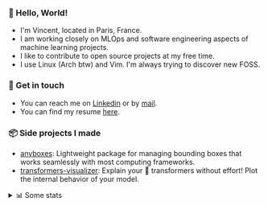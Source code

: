 ### 👋 Hello, World!

- I'm Vincent, located in Paris, France.
- I am working closely on MLOps and software engineering aspects of machine learning projects.
- I like to contribute to open source projects at my free time.
- I use Linux (Arch btw) and Vim. I'm always trying to discover new FOSS.

### 🔗 Get in touch

- You can reach me on [Linkedin](https://www.linkedin.com/in/vincent-duchauffour-3a9641155/) or by [mail](mailto:vincent.duchauffour@proton.me).
- You can find my resume [here](https://raw.githubusercontent.com/VDuchauffour/resume/main/resume.pdf).

### 📦 Side projects I made

- [anyboxes](https://github.com/VDuchauffour/anyboxes): Lightweight package for managing bounding boxes that works seamlessly with most computing frameworks.
- [transformers-visualizer](https://github.com/VDuchauffour/transformers-visualizer): Explain your 🤗 transformers without effort! Plot the internal behavior of your model. 

<details><summary>📊 Some stats</summary>  
  
<p align="center">
  <img alt="VDuchauffour's github stats" src="https://github-readme-stats.vercel.app/api?username=VDuchauffour&include_all_commits=true&show_icons=true&theme=react"/>
  <br />
  <img alt="VDuchauffour's streak stats" src="https://streak-stats.demolab.com?user=VDuchauffour&theme=react"/>
  <br />
  <img alt="VDuchauffour's language stats" src="https://github-readme-stats.vercel.app/api/top-langs/?username=VDuchauffour&count_private=true&include_all_commits=true&show_icons=true&layout=compact&theme=react"/>
  <!--   <br />
  <img alt="VDuchauffour's Wakatime stats" src="https://github-readme-stats.vercel.app/api/wakatime?username=VDuchauffour&theme=react"/> -->
</p>

#### 🧭 Wakatime stats
<!--START_SECTION:waka-->
![Code Time](http://img.shields.io/badge/Code%20Time-2%2C166%20hrs%2042%20mins-blue)

![Lines of code](https://img.shields.io/badge/From%20Hello%20World%20I%27ve%20Written-6.0%20million%20lines%20of%20code-blue)

**🐱 My GitHub Data** 

> 📦 981.1 kB Used in GitHub's Storage 
 > 
> 🏆 760 Contributions in the Year 2024
 > 
> 🚫 Not Opted to Hire
 > 
> 📜 9 Public Repositories 
 > 
> 🔑 2 Private Repositories 
 > 
**I'm an Early 🐤** 

```text
🌞 Morning                482 commits         ██░░░░░░░░░░░░░░░░░░░░░░░   07.69 % 
🌆 Daytime                3576 commits        ██████████████░░░░░░░░░░░   57.06 % 
🌃 Evening                1781 commits        ███████░░░░░░░░░░░░░░░░░░   28.42 % 
🌙 Night                  428 commits         ██░░░░░░░░░░░░░░░░░░░░░░░   06.83 % 
```
📅 **I'm Most Productive on Monday** 

```text
Monday                   1379 commits        ██████░░░░░░░░░░░░░░░░░░░   22.00 % 
Tuesday                  1225 commits        █████░░░░░░░░░░░░░░░░░░░░   19.55 % 
Wednesday                1015 commits        ████░░░░░░░░░░░░░░░░░░░░░   16.20 % 
Thursday                 1205 commits        █████░░░░░░░░░░░░░░░░░░░░   19.23 % 
Friday                   997 commits         ████░░░░░░░░░░░░░░░░░░░░░   15.91 % 
Saturday                 123 commits         ░░░░░░░░░░░░░░░░░░░░░░░░░   01.96 % 
Sunday                   323 commits         █░░░░░░░░░░░░░░░░░░░░░░░░   05.15 % 
```


📊 **This Week I Spent My Time On** 

```text
💬 Programming Languages: 
Python                   40 hrs 51 mins      ██████████████████████░░░   89.41 % 
Other                    1 hr 40 mins        █░░░░░░░░░░░░░░░░░░░░░░░░   03.65 % 
C++                      1 hr 11 mins        █░░░░░░░░░░░░░░░░░░░░░░░░   02.60 % 
XML                      35 mins             ░░░░░░░░░░░░░░░░░░░░░░░░░   01.31 % 
TOML                     22 mins             ░░░░░░░░░░░░░░░░░░░░░░░░░   00.83 % 
```


 Last Updated on 08/09/2024 00:50:26 UTC
<!--END_SECTION:waka-->
</details>
